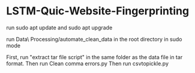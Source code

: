 # LSTM-Quic-Website-Fingerprinting
run sudo apt update and sudo apt upgrade

run Data\ Processing/automate_clean_data in the root directory in sudo mode

First, run "extract tar file script" in the same folder as the data file in tar format.
Then run Clean comma errors.py
Then run csvtopickle.py